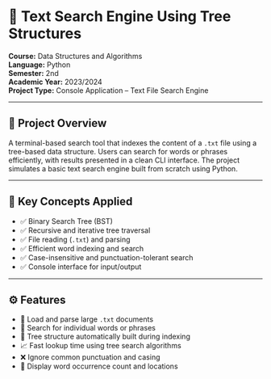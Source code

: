 # 🌳 Text Search Engine Using Tree Structures

**Course:** Data Structures and Algorithms  
**Language:** Python  
**Semester:** 2nd  
**Academic Year:** 2023/2024  
**Project Type:** Console Application – Text File Search Engine

---

## 📌 Project Overview

A terminal-based search tool that indexes the content of a `.txt` file using a tree-based data structure. Users can search for words or phrases efficiently, with results presented in a clean CLI interface. The project simulates a basic text search engine built from scratch using Python.

---

## 🧠 Key Concepts Applied

- ✅ Binary Search Tree (BST)
- ✅ Recursive and iterative tree traversal
- ✅ File reading (`.txt`) and parsing
- ✅ Efficient word indexing and search
- ✅ Case-insensitive and punctuation-tolerant search
- ✅ Console interface for input/output

---

## ⚙️ Features

- 📂 Load and parse large `.txt` documents
- 🔎 Search for individual words or phrases
- 🌳 Tree structure automatically built during indexing
- 📈 Fast lookup time using tree search algorithms
- ❌ Ignore common punctuation and casing
- 📄 Display word occurrence count and locations
